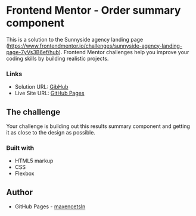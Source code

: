 # Frontend Mentor - Order summary component

This is a solution to the Sunnyside agency landing page (https://www.frontendmentor.io/challenges/sunnyside-agency-landing-page-7yVs3B6ef/hub). 
Frontend Mentor challenges help you improve your coding skills by building realistic projects.

### Links

- Solution URL: [GibHub](https://github.com/maxencetsln/sunnyside-agency-landing-page-main.io)
- Live Site URL: [GitHub Pages](https://maxencetsln.github.io/sunnyside-agency-landing-page-main.io/)

## The challenge

Your challenge is building out this results summary component and getting it as close to the design as possible.

### Built with

- HTML5 markup
- CSS
- Flexbox

## Author

- GitHub Pages - [maxencetsln](https://github.com/maxencetsln)

